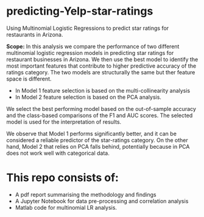 # predicting-Yelp-star-ratings
Using Multinomial Logistic Regressions to predict star ratings for restaurants in Arizona.

**Scope:** In this analysis we compare the performance of two different multinomial logistic regression models
in predicting star ratings for restaurant businesses in Arizona. We then use the best model to
identify the most important features that contribute to higher predictive accuracy of the ratings
category. The two models are structurally the same but ther feature space is different. 
- In Model 1 feature selection is based on the multi-collinearity analysis
- In Model 2 feature selection is based on the PCA analysis.

We select the best performing model based on the out-of-sample accuracy and the class-based
comparisons of the F1 and AUC scores. The selected model is used for the interpretation of results.

We observe that Model 1 performs significantly better, and it can be considered a reliable
predictor of the star-ratings category. On the other hand, Model 2 that relies on PCA falls behind,
potentially because in PCA does not work well with categorical data.

# This repo consists of:
- A pdf report summarising the methodology and findings
- A Jupyter Notebook for data pre-processing and correlation analysis
- Matlab code for multinomial LR analysis.
